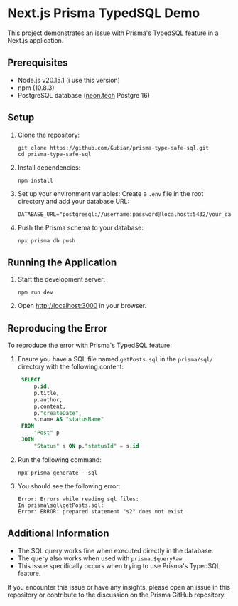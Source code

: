 # Next.js Prisma TypedSQL Demo

This project demonstrates an issue with Prisma's TypedSQL feature in a Next.js application.

## Prerequisites

- Node.js v20.15.1 (i use this version)
- npm (10.8.3)
- PostgreSQL database ([neon.tech](neon.tech) Postgre 16)

## Setup

1. Clone the repository:
   ```
   git clone https://github.com/Gubiar/prisma-type-safe-sql.git
   cd prisma-type-safe-sql
   ```

2. Install dependencies:
   ```
   npm install
   ```

3. Set up your environment variables:
   Create a `.env` file in the root directory and add your database URL:
   ```
   DATABASE_URL="postgresql://username:password@localhost:5432/your_database"
   ```

4. Push the Prisma schema to your database:
   ```
   npx prisma db push
   ```

## Running the Application

1. Start the development server:
   ```
   npm run dev
   ```

2. Open [http://localhost:3000](http://localhost:3000) in your browser.

## Reproducing the Error

To reproduce the error with Prisma's TypedSQL feature:

1. Ensure you have a SQL file named `getPosts.sql` in the `prisma/sql/` directory with the following content:

   ```sql
    SELECT 
        p.id,
        p.title,
        p.author,
        p.content,
        p."createDate",
        s.name AS "statusName"
    FROM 
        "Post" p
    JOIN 
        "Status" s ON p."statusId" = s.id
   ```

2. Run the following command:
   ```
   npx prisma generate --sql
   ```

3. You should see the following error:
   ```
   Error: Errors while reading sql files:
   In prisma\sql\getPosts.sql:
   Error: ERROR: prepared statement "s2" does not exist
   ```

## Additional Information

- The SQL query works fine when executed directly in the database.
- The query also works when used with `prisma.$queryRaw`.
- This issue specifically occurs when trying to use Prisma's TypedSQL feature.

If you encounter this issue or have any insights, please open an issue in this repository or contribute to the discussion on the Prisma GitHub repository.